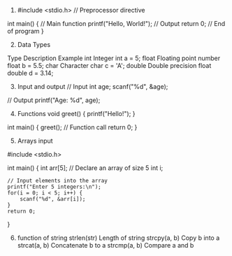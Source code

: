 1. #include <stdio.h>  // Preprocessor directive

int main() {        // Main function
    printf("Hello, World!");  // Output
    return 0;       // End of program
}

2. Data Types

Type	Description	Example
int	    Integer	                 int a = 5;
float	Floating point number	 float b = 5.5;
char	Character	             char c = 'A';
double	Double precision float	 double d = 3.14;

3. Input and output
// Input
int age;
scanf("%d", &age);

// Output
printf("Age: %d", age);

4. Functions
void greet() {
    printf("Hello!");
}

int main() {
    greet();  // Function call
    return 0;
}

5. Arrays input

#include <stdio.h>

int main() {
    int arr[5];  // Declare an array of size 5
    int i;

    // Input elements into the array
    printf("Enter 5 integers:\n");
    for(i = 0; i < 5; i++) {
        scanf("%d", &arr[i]);
    }
    return 0;
}

6. function of string
strlen(str)	    Length of string
strcpy(a, b)	Copy b into a
strcat(a, b)	Concatenate b to a
strcmp(a, b)	Compare a and b


